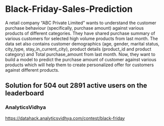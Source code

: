 # Black-Friday-Sales-Prediction
A retail company “ABC Private Limited” wants to understand the customer purchase behaviour (specifically, purchase amount) against various products of different categories. 
They have shared purchase summary of various customers for selected high volume products from last month.
The data set also contains customer demographics (age, gender, marital status, city_type, stay_in_current_city), product details (product_id and product category) and Total purchase_amount from last month.
Now, they want to build a model to predict the purchase amount of customer against various products which will help them to create personalized offer for customers against different products.


## Solution for 504 out 2891 active users on the leaderboard 
### AnalyticsVidhya 
https://datahack.analyticsvidhya.com/contest/black-friday
